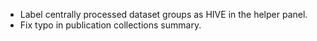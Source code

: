 - Label centrally processed dataset groups as HIVE in the helper panel.
- Fix typo in publication collections summary.
